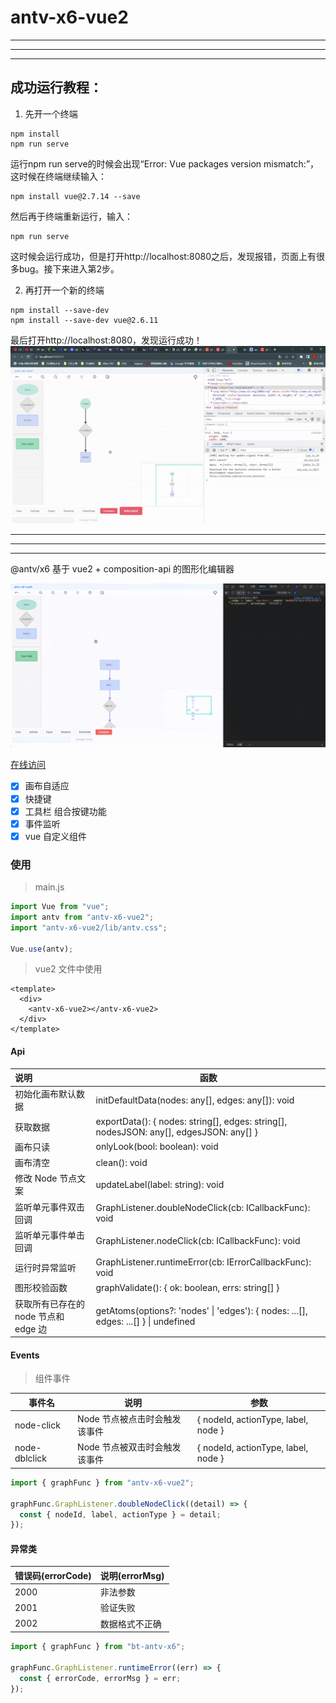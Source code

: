 # antv-x6-vue2

---
---
---
## 成功运行教程：
1. 先开一个终端
```
npm install
npm run serve
```
运行npm run serve的时候会出现“Error: Vue packages version mismatch:”，这时候在终端继续输入：
```
npm install vue@2.7.14 --save
```
然后再于终端重新运行，输入：
```
npm run serve
```
这时候会运行成功，但是打开http://localhost:8080之后，发现报错，页面上有很多bug。接下来进入第2步。

2. 再打开一个新的终端
```
npm install --save-dev
npm install --save-dev vue@2.6.11
```
最后打开http://localhost:8080，发现运行成功！
![antv-x6-vue2](media/autoLayout.gif)

---
---
---


@antv/x6 基于 vue2 + composition-api 的图形化编辑器

![antv-x6-vue2](media/antv-x6-vue2.gif)

[在线访问](https://g0ngjie.github.io/alrale-laboratory/materials/x6/#/)

- [x] 画布自适应
- [x] 快捷键
- [x] 工具栏 组合按键功能
- [x] 事件监听
- [x] vue 自定义组件

### 使用

> main.js

```js
import Vue from "vue";
import antv from "antv-x6-vue2";
import "antv-x6-vue2/lib/antv.css";

Vue.use(antv);
```

> vue2 文件中使用

```vue
<template>
  <div>
    <antv-x6-vue2></antv-x6-vue2>
  </div>
</template>
```

#### Api

| 说明                                 | 函数                                                                                   |
| :----------------------------------- | -------------------------------------------------------------------------------------- |
| 初始化画布默认数据                   | initDefaultData(nodes: any[], edges: any[]): void                                      |
| 获取数据                             | exportData(): { nodes: string[], edges: string[], nodesJSON: any[], edgesJSON: any[] } |
| 画布只读                             | onlyLook(bool: boolean): void                                                          |
| 画布清空                             | clean(): void                                                                          |
| 修改 Node 节点文案                   | updateLabel(label: string): void                                                       |
| 监听单元事件双击回调                 | GraphListener.doubleNodeClick(cb: ICallbackFunc): void                                 |
| 监听单元事件单击回调                 | GraphListener.nodeClick(cb: ICallbackFunc): void                                       |
| 运行时异常监听                       | GraphListener.runtimeError(cb: IErrorCallbackFunc): void                               |
| 图形校验函数                         | graphValidate(): { ok: boolean, errs: string[] }                                       |
| 获取所有已存在的 node 节点和 edge 边 | getAtoms(options?: 'nodes' \| 'edges'): { nodes: ...[], edges: ...[] } \| undefined    |

#### Events

> 组件事件

| 事件名        | 说明                          | 参数                                |
| ------------- | ----------------------------- | ----------------------------------- |
| node-click    | Node 节点被点击时会触发该事件 | { nodeId, actionType, label, node } |
| node-dblclick | Node 节点被双击时会触发该事件 | { nodeId, actionType, label, node } |

```js
import { graphFunc } from "antv-x6-vue2";

graphFunc.GraphListener.doubleNodeClick((detail) => {
  const { nodeId, label, actionType } = detail;
});
```

#### 异常类

| 错误码(errorCode) | 说明(errorMsg) |
| ----------------- | -------------- |
| 2000              | 非法参数       |
| 2001              | 验证失败       |
| 2002              | 数据格式不正确 |

```js
import { graphFunc } from "bt-antv-x6";

graphFunc.GraphListener.runtimeError((err) => {
  const { errorCode, errorMsg } = err;
});
```
